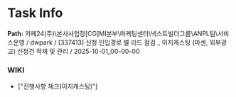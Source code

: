 # Task Info

**Path:** 카페24(주)\본사사업장\[CG]MI본부\마케팅센터\넥스트빌더그룹\ANPL팀\서비스운영 / dwpark / [337413] 신청 인입경로 별 리드 점검 _ 이지캐스팅 (마센, 외부광고) 신청건 적재 및 관리 / 2025-10-01_00-00-00

### WIKI
- ["진행사항 체크(이지캐스팅)"]

